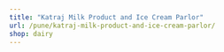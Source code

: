 ```yaml
---
title: "Katraj Milk Product and Ice Cream Parlor"
url: /pune/katraj-milk-product-and-ice-cream-parlor/
shop: dairy
---
```


